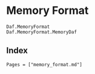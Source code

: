 # Memory Format

```@docs
Daf.MemoryFormat
Daf.MemoryFormat.MemoryDaf
```

## Index

```@index
Pages = ["memory_format.md"]
```
